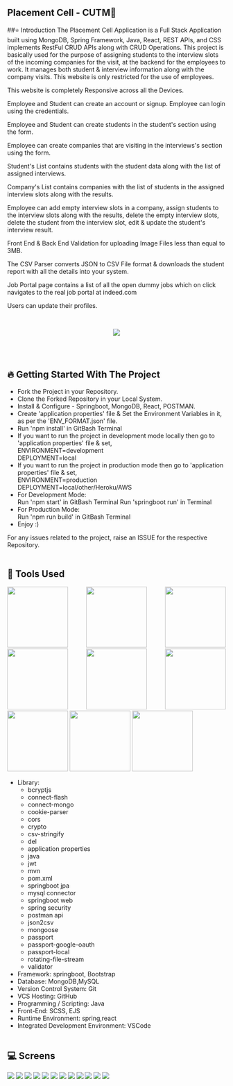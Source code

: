## Placement Cell - CUTM🚀

##⭐ Introduction
The Placement Cell Application is a Full Stack Application built using MongoDB, Spring Framework, Java, React, REST APIs, and CSS implements RestFul CRUD APIs along with CRUD Operations. This project is basically used for the purpose of assigning students to the interview slots of the incoming companies for the visit, at the backend for the employees to work. It manages both student & interview information along with the company visits. This website is only restricted for the use of employees.

This website is completely Responsive across all the Devices.

Employee and Student can create an account or signup. Employee can login using the credentials.

Employee and Student can create students in the student's section using the form.

Employee can create companies that are visiting in the interviews's section using the form.

Student's List contains students with the student data along with the list of assigned interviews.

Company's List contains companies with the list of students in the assigned interview slots along with the results.

Employee can add empty interview slots in a company, assign students to the interview slots along with the results, delete the empty interview slots, delete the student from the interview slot, edit & update the student's interview result.

Front End & Back End Validation for uploading Image Files less than equal to 3MB.

The CSV Parser converts JSON to CSV File format & downloads the student report with all the details into your system.

Job Portal page contains a list of all the open dummy jobs which on click navigates to the real job portal at indeed.com

Users can update their profiles.

 <br/>
   <p align="center">
   <img src="https://user-images.githubusercontent.com/76626529/192450122-842c2578-c742-4922-988b-4b141195cfed.png">
   </p>

   <br/>
   <br/>

   ## 🔥 Getting Started With The Project

-  Fork the Project in your Repository.
-  Clone the Forked Repository in your Local System.
-  Install & Configure - Springboot, MongoDB, React, POSTMAN.
-  Create 'application properties' file & Set the Environment Variables in it, as per the 'ENV_FORMAT.json' file.
-  Run 'npm install' in GitBash Terminal
-  If you want to run the project in development mode locally then go to 'application properties' file & set, <br/>
   ENVIRONMENT=development <br/>
   DEPLOYMENT=local
-  If you want to run the project in production mode then go to 'application properties' file & set, <br/>
   ENVIRONMENT=production <br/>
   DEPLOYMENT=local/other/Heroku/AWS
-  For Development Mode: <br/>
   Run 'npm start' in GitBash Terminal
   Run 'springboot run' in Terminal
-  For Production Mode: <br/>
   Run 'npm run build' in GitBash Terminal
-  Enjoy :)

For any issues related to the project, raise an ISSUE for the respective Repository.
<br/>
<br/>

## 🔨 Tools Used

<p align="justify">
<img height="140" width="140" src="https://www.w3.org/html/logo/downloads/HTML5_Logo_256.png">
<img height="140" width="140" src="https://logodix.com/logo/470309.png">
<img height="140" width="140" src="https://upload.wikimedia.org/wikipedia/commons/6/6a/JavaScript-logo.png">
<img height="140" width="140" src="https://upload.wikimedia.org/wikipedia/commons/b/b2/Bootstrap_logo.svg">
<img height="140" width="140" src="https://github.com/user-attachments/assets/f93d7ed7-ee2f-4e7c-8fc8-9271c6181896">
<img height="140" width="140" src="https://github.com/user-attachments/assets/4a78b60a-5f10-4283-b324-28161ed508cb">
<img height="140" width="140" src="https://encrypted-tbn0.gstatic.com/images?q=tbn:ANd9GcRASBParCnQhsRkKZ8opkkRjtk9XJ-MHdy0jA&usqp=CAU">
<img height="140" width="140" src="https://code.visualstudio.com/assets/apple-touch-icon.png">
 <img height="140" width="140" src="https://github.com/user-attachments/assets/03a39cc1-3fc0-4513-a1c1-f48e6e0471e9">
</p>

-  Library:
   -  bcryptjs
   -  connect-flash
   -  connect-mongo
   -  cookie-parser
   -  cors
   -  crypto
   -  csv-stringify
   -  del
   -  application properties
   -  java
   -  jwt
   -  mvn
   -  pom.xml
   -  springboot jpa
   -  mysql connector
   -  springboot web
   -  spring security
   -  postman api
   -  json2csv
   -  mongoose
   -  passport
   -  passport-google-oauth
   -  passport-local
   -  rotating-file-stream
   -  validator
-  Framework: springboot, Bootstrap
-  Database: MongoDB,MySQL
-  Version Control System: Git
-  VCS Hosting: GitHub
-  Programming / Scripting: Java
-  Front-End: SCSS, EJS
-  Runtime Environment: spring,react
-  Integrated Development Environment: VSCode
   <br/>
   <br/>

## 💻 Screens

<p align="justify">
<img src="https://github.com/user-attachments/assets/88a7b494-bcc0-4877-a79e-e2a958b4836c">
<img src="https://github.com/user-attachments/assets/c6b3be20-88e8-4747-b9e5-5fbaef1ed86e">
<img src="https://github.com/user-attachments/assets/33ceb922-ebb3-40d6-b612-e144a5464c88">
<img src="https://github.com/user-attachments/assets/50b9afd0-8a13-4721-a648-eee5f14ab101">  
<img src="https://github.com/user-attachments/assets/11f2ba75-22ed-48d2-9900-d984494cc420">
<img src="https://github.com/user-attachments/assets/6fda6135-4779-4954-be4a-e6cce145f264">
<img src="https://github.com/user-attachments/assets/11f2ba75-22ed-48d2-9900-d984494cc420">
<img src="https://github.com/user-attachments/assets/11f2ba75-22ed-48d2-9900-d984494cc420">
<img src="https://github.com/user-attachments/assets/11f2ba75-22ed-48d2-9900-d984494cc420">
<img src="https://github.com/user-attachments/assets/11f2ba75-22ed-48d2-9900-d984494cc420">
<img src="https://github.com/user-attachments/assets/11f2ba75-22ed-48d2-9900-d984494cc420">
<img src="https://github.com/user-attachments/assets/11f2ba75-22ed-48d2-9900-d984494cc420">
</p>

<br/>


